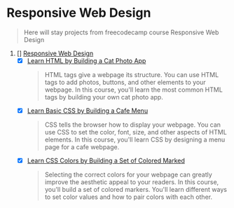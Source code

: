 # Responsive Web Design
> Here will stay projects from freecodecamp course Responsive Web Design
 
1. [] [Responsive Web Design](Portfolio/Freecodecamp/Responsive_Web_Design/Responsive_Web_Design.md)
   - [X] [Learn HTML by Building a Cat Photo App](Portfolio/Freecodecamp/Responsive_Web_Design/Learn_HTML_by_Building_a_Cat_Photo_App/Learn_HTML_by_Building_a_Cat_Photo_App.md)
     > HTML tags give a webpage its structure. You can use HTML tags to add photos, buttons, and other elements to your webpage.
     > In this course, you'll learn the most common HTML tags by building your own cat photo app.
   - [X] [Learn Basic CSS by Building a Cafe Menu](Portfolio/Freecodecamp/Responsive_Web_Design/Learn_Basic_CSS_by_Building_a_Cafe_Menu/Learn_Basic_CSS_by_Building_a_Cafe_Menu.md)
     > CSS tells the browser how to display your webpage. You can use CSS to set the color, font, size, and other aspects of HTML elements.
     > In this course, you'll learn CSS by designing a menu page for a cafe webpage.
   - [X] [Learn CSS Colors by Building a Set of Colored Marked](Portfolio/Freecodecamp/Responsive_Web_Design/Learn_CSS_Colors_by_Building_a_Set_of_Colored_Marked/Learn_CSS_Colors_by_Building_a_Set_of_Colored_Marked.md)
     > Selecting the correct colors for your webpage can greatly improve the aesthetic appeal to your readers.
     > In this course, you'll build a set of colored markers. You'll learn different ways to set color values and how to pair colors with each other.
